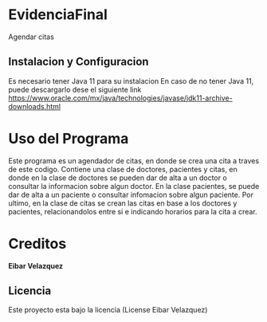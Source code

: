 # EvidenciaFinal
Agendar citas

## Instalacion y Configuracion

Es necesario tener Java 11 para su instalacion
En caso de no tener Java 11, puede descargarlo dese el siguiente link https://www.oracle.com/mx/java/technologies/javase/jdk11-archive-downloads.html 

# Uso del Programa

Este programa es un agendador de citas, en donde se crea una cita a traves de este codigo.
Contiene una clase de doctores, pacientes y citas, en donde en la clase de doctores se pueden dar de alta a un doctor o consultar la informacion sobre algun doctor.
En la clase pacientes, se puede dar de alta a un paciente o consultar infomacion sobre algun paciente.
Por ultimo, en la clase de citas se crean las citas en base a los doctores y pacientes, relacionandolos entre si e indicando horarios para la cita a crear.

# Creditos

**Eibar Velazquez** 

## Licencia

Este proyecto esta bajo la licencia (License Eibar Velazquez)

